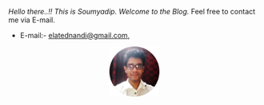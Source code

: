 

*Hello there..!! This is Soumyadip. Welcome to the Blog.* Feel free to contact me via E-mail. 

- E-mail:- elatednandi@gmail.com, 

<p align="center">
<img src="assets/pic%201.png" alt="My Banner" width="20%"" />

